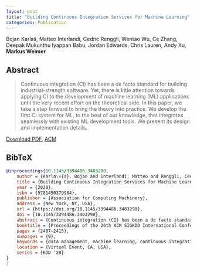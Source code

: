 ```yaml
---
layout: post
title: "Building Continuous Integration Services for Machine Learning"
categories: Publication
---
```


Bojan Karlaš, Matteo Interlandi, Cedric Renggli, Wentao Wu, Ce Zhang, Deepak Mukunthu Iyappan Babu, Jordan Edwards, Chris Lauren, Andy Xu, **Markus Weimer**

 

## Abstract

> Continuous integration (CI) has been a de facto standard for building
> industrial-strength software. Yet, there is little attention towards applying
> CI to the development of machine learning (ML) applications until the very
> recent effort on the theoretical side. In this paper, we take a step forward
> to bring the theory into practice. We develop the first CI system for ML, to
> the best of our knowledge, that integrates seamlessly with existing ML
> development tools. We present its design and implementation details.

[Download PDF]({{site.url}}/files/pub/2020/2020-KDD-CICD.pdf), [ACM](https://dl.acm.org/doi/abs/10.1145/3394486.3403290)

## BibTeX

```bibtex
@inproceedings{10.1145/3394486.3403290,
    author = {Karla\v{s}, Bojan and Interlandi, Matteo and Renggli, Cedric and Wu, Wentao and Zhang, Ce and Mukunthu Iyappan Babu,     Deepak and Edwards, Jordan and Lauren, Chris and Xu, Andy and Weimer, Markus},
    title = {Building Continuous Integration Services for Machine Learning},
    year = {2020},
    isbn = {9781450379984},
    publisher = {Association for Computing Machinery},
    address = {New York, NY, USA},
    url = {https://doi.org/10.1145/3394486.3403290},
    doi = {10.1145/3394486.3403290},
    abstract = {Continuous integration (CI) has been a de facto standard for building industrial-strength software. Yet, there is     little attention towards applying CI to the development of machine learning (ML) applications until the very recent effort on the     theoretical side. In this paper, we take a step forward to bring the theory into practice.We develop the first CI system for ML,     to the best of our knowledge, that integrates seamlessly with existing ML development tools. We present its design and     implementation details.},
    booktitle = {Proceedings of the 26th ACM SIGKDD International Conference on Knowledge Discovery &amp; Data Mining},
    pages = {2407–2415},
    numpages = {9},
    keywords = {data management, machine learning, continuous integration, overfitting prevention, testing},
    location = {Virtual Event, CA, USA},
    series = {KDD '20}
}
}
```
